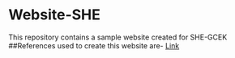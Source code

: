 # Website-SHE
This repository contains a sample website created for SHE-GCEK
##References used to create this website are-
[Link](https://www.w3schools.com/howto/tryit.asp?filename=tryhow_js_slideshow_gallery)
